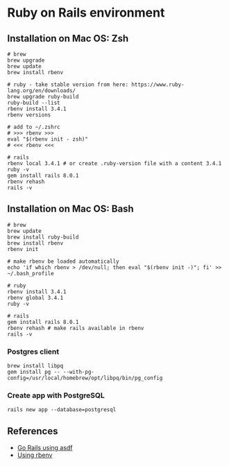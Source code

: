 # Ruby on Rails environment

## Installation on Mac OS: Zsh
```shell
# brew
brew upgrade
brew update
brew install rbenv

# ruby - take stable version from here: https://www.ruby-lang.org/en/downloads/
brew upgrade ruby-build
ruby-build --list
rbenv install 3.4.1
rbenv versions

# add to ~/.zshrc
# >>> rbenv >>>
eval "$(rbenv init - zsh)"
# <<< rbenv <<<

# rails
rbenv local 3.4.1 # or create .ruby-version file with a content 3.4.1
ruby -v
gem install rails 8.0.1
rbenv rehash
rails -v
```

## Installation on Mac OS: Bash

```shell
# brew
brew update
brew install ruby-build
brew install rbenv
rbenv init

# make rbenv be loaded automatically
echo 'if which rbenv > /dev/null; then eval "$(rbenv init -)"; fi' >> ~/.bash_profile

# ruby
rbenv install 3.4.1
rbenv global 3.4.1
ruby -v

# rails
gem install rails 8.0.1
rbenv rehash # make rails available in rbenv
rails -v
```

### Postgres client

```shell
brew install libpq
gem install pg -- --with-pg-config=/usr/local/homebrew/opt/libpq/bin/pg_config
```

### Create app with PostgreSQL

```shell
rails new app --database=postgresql
```

## References

- [Go Rails using asdf](https://gorails.com/setup/macos/14-sonoma)
- [Using rbenv](https://www.digitalocean.com/community/tutorials/how-to-install-ruby-on-rails-with-rbenv-on-macos)
